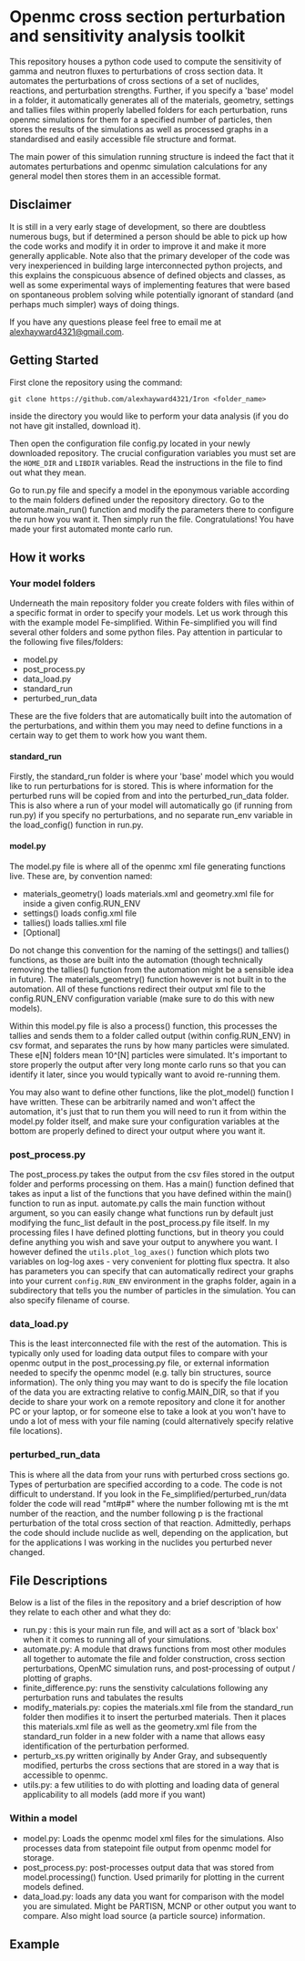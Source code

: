 # Openmc cross section perturbation and sensitivity analysis toolkit

This repository houses a python code used to compute the sensitivity of gamma and neutron fluxes to perturbations of cross section data. It automates the perturbations of cross sections of a set of nuclides, reactions, and perturbation strengths. Further, if you specify a 'base' model in a folder, it automatically generates all of the materials, geometry, settings and tallies files within properly labelled folders for each perturbation, runs openmc simulations for them for a specified number of particles, then stores the results of the simulations as well as processed graphs in a standardised and easily accessible file structure and format. 

The main power of this simulation running structure is indeed the fact that it automates perturbations and openmc simulation calculations for any general model then stores them in an accessible format.

## Disclaimer

It is still in a very early stage of development, so there are doubtless numerous bugs, but if determined a person should be able to pick up how the code works and modify it in order to improve it and make it more generally applicable. Note also that the primary developer of the code was very inexperienced in building large interconnected python projects, and this explains the conspicuous absence of defined objects and classes, as well as some experimental ways of implementing features that were based on spontaneous problem solving while potentially ignorant of standard (and perhaps much simpler) ways of doing things.

If you have any questions please feel free to email me at alexhayward4321@gmail.com.

## Getting Started

First clone the repository using the command:
```
git clone https://github.com/alexhayward4321/Iron <folder_name>
```
inside the directory you would like to perform your data analysis (if you do not have git installed, download it). 

Then open the configuration file config.py located in your newly downloaded repository. The crucial configuration variables you must set are the `HOME_DIR` and `LIBDIR` variables. Read the instructions in the file to find out what they mean. 

Go to run.py file and specify a model in the eponymous variable according to the main folders defined under the repository directory. Go to the automate.main_run() function and modify the parameters there to configure the run how you want it. Then simply run the file. Congratulations! You have made your first automated monte carlo run.

## How it works

### Your model folders

Underneath the main repository folder you create folders with files within of a specific format in order to specify your models. Let us work through this with the example model Fe-simplified. Within Fe-simplified you will find several other folders and some python files. Pay attention in particular to the following five files/folders:
- model.py
- post_process.py
- data_load.py
- standard_run
- perturbed_run_data

These are the five folders that are automatically built into the automation of the perturbations, and within them you may need to define functions in a certain way to get them to work how you want them.

#### standard_run 
Firstly, the standard_run folder is where your 'base' model which you would like to run perturbations for is stored. This is where information for the perturbed runs will be copied from and into the perturbed_run_data folder. This is also where a run of your model will automatically go (if running from run.py) if you specify no perturbations, and no separate run_env variable in the load_config() function in run.py. 

#### model.py

The model.py file is where all of the openmc xml file generating functions live. These are, by convention named:
- materials_geometry() loads materials.xml and geometry.xml file for inside a given config.RUN_ENV
- settings() loads config.xml file
- tallies() loads tallies.xml file
- [Optional] 

Do not change this convention for the naming of the settings() and tallies() functions, as those are built into the automation (though technically removing the tallies() function from the automation might be a sensible idea in future). The materials_geometry() function however is not built in to the automation. All of these functions redirect their output xml file to the config.RUN_ENV configuration variable (make sure to do this with new models).

Within this model.py file is also a process() function, this processes the tallies and sends them to a folder called output (within config.RUN_ENV) in csv format, and separates the runs by how many particles were simulated. These e[N] folders mean 10^[N] particles were simulated. It's important to store properly the output after very long monte carlo runs so that you can identify it later, since you would typically want to avoid re-running them. 

You may also want to define other functions, like the plot_model() function I have written. These can be arbitrarily named and won't affect the automation, it's just that to run them you will need to run it from within the model.py folder itself, and make sure your configuration variables at the bottom are properly defined to direct your output where you want it.

### post_process.py

The post_process.py takes the output from the csv files stored in the output folder and performs processing on them. Has a main() function defined that takes as input a list of the functions that you have defined within the main() function to run as input. automate.py calls the main function without argument, so you can easily change what functions run by default just modifying the func_list default in the post_process.py file itself. In my processing files I have defined plotting functions, but in theory you could define anything you wish and save your output to anywhere you want. I however defined the `utils.plot_log_axes()` function which plots two variables on log-log axes - very convenient for plotting flux spectra. It also has parameters you can specify that can automatically redirect your graphs into your current `config.RUN_ENV` environment in the graphs folder, again in a subdirectory that tells you the number of particles in the simulation. You can also specify filename of course.

### data_load.py

This is the least interconnected file with the rest of the automation. This is typically only used for loading data output files to compare with your openmc output in the post_processing.py file, or external information needed to specify the openmc model (e.g. tally bin structures, source information). The only thing you may want to do is specify the file location of the data you are extracting relative to config.MAIN_DIR, so that if you decide to share your work on a remote repository and clone it for another PC or your laptop, or for someone else to take a look at you won't have to undo a lot of mess with your file naming (could alternatively specify relative file locations).

### perturbed_run_data

This is where all the data from your runs with perturbed cross sections go. Types of perturbation are specified according to a code. The code is not difficult to understand. If you look in the Fe_simplified/perturbed_run/data folder the code will read "mt#p#" where the number following mt is the mt number of the reaction, and the number following p is the fractional perturbation of the total cross section of that reaction. Admittedly, perhaps the code should include nuclide as well, depending on the application, but for the applications I was working in the nuclides you perturbed never changed.



## File Descriptions

Below is a list of the files in the repository and a brief description of how they relate to each other and what they do:

- run.py : this is your main run file, and will act as a sort of 'black box' when it it comes to running all of your simulations. 
- automate.py: A module that draws functions from most other modules all together to automate the file and folder construction, cross section perturbations, OpenMC simulation runs, and post-processing of output / plotting of graphs.
- finite_difference.py: runs the senstivity calculations following any perturbation runs and tabulates the results 
- modify_materials.py: copies the materials.xml file from the standard_run folder then modifies it to insert the perturbed materials. Then it places this materials.xml file as well as the geometry.xml file from the standard_run folder in a new folder with a name that allows easy identification of the perturbation performed.
- perturb_xs.py written originally by Ander Gray, and subsequently modified, perturbs the cross sections that are stored in a way that is accessible to openmc.
- utils.py: a few utilities to do with plotting and loading data of general applicability to all models (add more if you want)

### Within a model

- model.py: Loads the openmc model xml files for the simulations. Also processes data from statepoint file output from openmc model for storage.    
- post_process.py: post-processes output data that was stored from model.processing() function. Used primarily for plotting in the current models defined.
- data_load.py: loads any data you want for comparison with the model you are simulated. Might be PARTISN, MCNP or other output you want to compare. Also might load source (a particle source) information.




## Example

